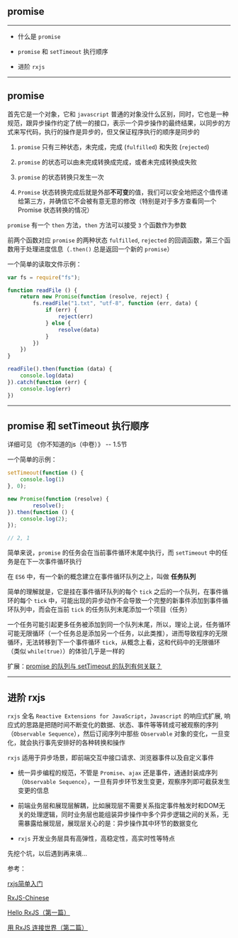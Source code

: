 ## promise 

----

* 什么是 ```promise```

* ```promise``` 和 ```setTimeout``` 执行顺序

* 进阶 ```rxjs```

----

## promise

首先它是一个对象，它和 ```javascript``` 普通的对象没什么区别，同时，它也是一种规范，跟异步操作约定了统一的接口，表示一个异步操作的最终结果，以同步的方式来写代码，执行的操作是异步的，但又保证程序执行的顺序是同步的

1. ```promise``` 只有三种状态，未完成，完成 (```fulfilled```) 和失败 (```rejected```)

2. ```promise``` 的状态可以由未完成转换成完成，或者未完成转换成失败

3. ```promise``` 的状态转换只发生一次

4. ```Promise``` 状态转换完成后就是外部**不可变**的值，我们可以安全地把这个值传递给第三方，并确信它不会被有意无意的修改（特别是对于多方查看同一个 Promise 状态转换的情况）

```promise``` 有一个 ```then``` 方法，```then``` 方法可以接受 ```3``` 个函数作为参数

前两个函数对应 ```promise``` 的两种状态 ```fulfilled```, ```rejected``` 的回调函数，第三个函数用于处理进度信息（```.then()``` 总是返回一个新的 ```promise```）

一个简单的读取文件示例：

```js
var fs = require("fs");

function readFile () {
    return new Promise(function (resolve, reject) {
        fs.readFile("1.txt", "utf-8", function (err, data) {
            if (err) {
                reject(err)
            } else {
                resolve(data)
            }
        })
    })
}

readFile().then(function (data) {
    console.log(data)
}).catch(function (err) {
    console.log(err)
})
```


----


## promise 和 setTimeout 执行顺序

详细可见 《你不知道的js（中卷）》 -- 1.5节

一个简单的示例：

```js
setTimeout(function () {
    console.log(1)
}, 0);

new Promise(function (resolve) {
        resolve();
}).then(function () {
    console.log(2);
});  

// 2, 1
```

简单来说，```promise``` 的任务会在当前事件循环末尾中执行，而 ```setTimeout``` 中的任务是在下一次事件循环执行

在 ```ES6``` 中，有一个新的概念建立在事件循环队列之上，叫做 **任务队列**

简单的理解就是，它是挂在事件循环队列的每个 ```tick``` 之后的一个队列，在事件循环的每个 ```tick``` 中，可能出现的异步动作不会导致一个完整的新事件添加到事件循环队列中，而会在当前 ```tick``` 的任务队列末尾添加一个项目（任务）

一个任务可能引起更多任务被添加到同一个队列末尾，所以，理论上说，任务循环可能无限循环（一个任务总是添加另一个任务，以此类推），进而导致程序的无限循环，无法转移到下一个事件循环 ```tick```，从概念上看，这和代码中的无限循环（类似 ```while(true)```）的体验几乎是一样的

扩展：[promise 的队列与 setTimeout 的队列有何关联？](https://www.zhihu.com/question/36972010)


----

## 进阶 rxjs

```rxjs``` 全名 ```Reactive Extensions for JavaScript```，```Javascript``` 的响应式扩展, 响应式的思路是把随时间不断变化的数据、状态、事件等等转成可被观察的序列（```Observable Sequence```），然后订阅序列中那些 ```Observable``` 对象的变化，一旦变化，就会执行事先安排好的各种转换和操作

```rxjs``` 适用于异步场景，即前端交互中接口请求、浏览器事件以及自定义事件

* 统一异步编程的规范，不管是 ```Promise```、```ajax``` 还是事件，通通封装成序列（```Observable Sequence```），一旦有异步环节发生变更，观察序列即可截获发生变更的信息

* 前端业务层和展现层解耦，比如展现层不需要关系指定事件触发时和DOM无关的处理逻辑，同时业务层也能组装异步操作中多个异步逻辑之间的关系，无需暴露给展现层，展现层关心的是：异步操作其中环节的数据变化

* ```rxjs``` 开发业务层具有高弹性，高稳定性，高实时性等特点

先挖个坑，以后遇到再来填...

参考：

[rxjs简单入门](https://yq.aliyun.com/articles/65027)

[RxJS-Chinese](https://www.gitbook.com/book/buctwbzs/rxjs/details)

[Hello RxJS（第一篇）](https://zhuanlan.zhihu.com/p/23331432)

[用 RxJS 连接世界（第二篇）](https://zhuanlan.zhihu.com/p/23464709)
